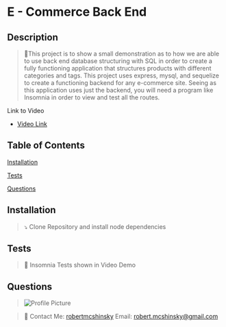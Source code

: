 # E - Commerce Back End

## Description

> 🧭This project is to show a small demonstration as to how we are able to use back end database structuring with SQL in order to create a fully functioning application that structures products with different categories and tags. This project uses express, mysql, and sequelize to create a functioning backend for any e-commerce site. Seeing as this application uses just the backend, you will need a program like Insomnia in order to view and test all the routes.

Link to Video

- [Video Link](chrome-extension://mmeijimgabbpbgpdklnllpncmdofkcpn/app.html#/files/1236512a-0d6c-4111-y454-22a39e62118a)

## Table of Contents

[Installation](#installation)

[Tests](#tests)

[Questions](#questions)

## Installation

> ⤵ Clone Repository and install node dependencies

## Tests

> 📝 Insomnia Tests shown in Video Demo

## Questions

> ![Profile Picture](https://avatars.githubusercontent.com/u/70652859?v=4)

> 👦 Contact Me: [robertmcshinsky](https://github.com/robertmcshinsky)
> Email: robert.mcshinsky@gmail.com
